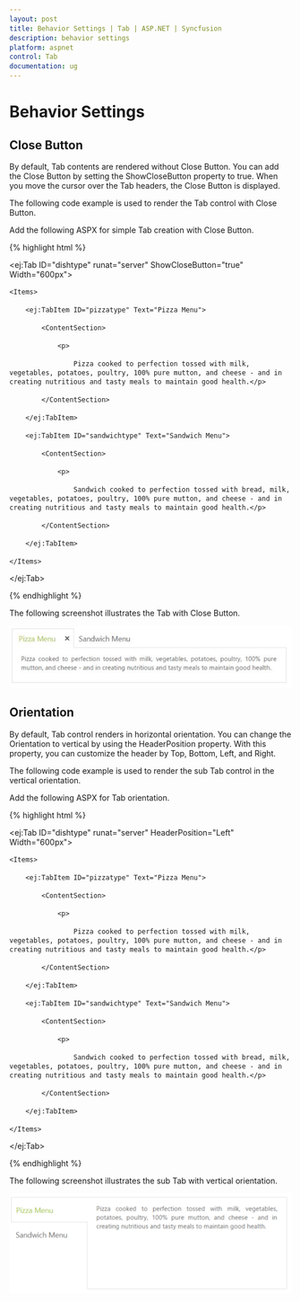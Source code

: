 ```yaml
---
layout: post
title: Behavior Settings | Tab | ASP.NET | Syncfusion
description: behavior settings
platform: aspnet
control: Tab
documentation: ug
---
```


# Behavior Settings

## Close Button

By default, Tab contents are rendered without Close Button. You can add the Close Button by setting the ShowCloseButton property to true. When you move the cursor over the Tab headers, the Close Button is displayed.   

The following code example is used to render the Tab control with Close Button.

Add the following ASPX for simple Tab creation with Close Button.

{% highlight html %}

<ej:Tab ID="dishtype" runat="server" ShowCloseButton="true" Width="600px">

    <Items>

        <ej:TabItem ID="pizzatype" Text="Pizza Menu">

            <ContentSection>

                <p>

                    Pizza cooked to perfection tossed with milk, vegetables, potatoes, poultry, 100% pure mutton, and cheese - and in creating nutritious and tasty meals to maintain good health.</p>

            </ContentSection>

        </ej:TabItem>

        <ej:TabItem ID="sandwichtype" Text="Sandwich Menu">

            <ContentSection>

                <p>

                    Sandwich cooked to perfection tossed with bread, milk, vegetables, potatoes, poultry, 100% pure mutton, and cheese - and in creating nutritious and tasty meals to maintain good health.</p>

            </ContentSection>

        </ej:TabItem>

    </Items>

</ej:Tab>

{% endhighlight %}



The following screenshot illustrates the Tab with Close Button. 

![](Behavior-Settings_images/Behavior-Settings_img1.png) 



## Orientation

By default, Tab control renders in horizontal orientation. You can change the Orientation to vertical by using the HeaderPosition property. With this property, you can customize the header by Top, Bottom, Left, and Right.

The following code example is used to render the sub Tab control in the vertical orientation. 

Add the following ASPX for Tab orientation.


{% highlight html %}

<ej:Tab ID="dishtype" runat="server" HeaderPosition="Left" Width="600px">

    <Items>

        <ej:TabItem ID="pizzatype" Text="Pizza Menu">

            <ContentSection>

                <p>

                    Pizza cooked to perfection tossed with milk, vegetables, potatoes, poultry, 100% pure mutton, and cheese - and in creating nutritious and tasty meals to maintain good health.</p>

            </ContentSection>

        </ej:TabItem>

        <ej:TabItem ID="sandwichtype" Text="Sandwich Menu">

            <ContentSection>

                <p>

                    Sandwich cooked to perfection tossed with bread, milk, vegetables, potatoes, poultry, 100% pure mutton, and cheese - and in creating nutritious and tasty meals to maintain good health.</p>

            </ContentSection>

        </ej:TabItem>

    </Items>

</ej:Tab>

{% endhighlight %}

The following screenshot illustrates the sub Tab with vertical orientation. 

![](Behavior-Settings_images/Behavior-Settings_img2.png) 



